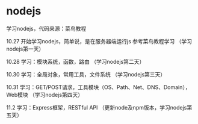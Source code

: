 # nodejs
学习nodejs，代码来源：菜鸟教程

10.27  开始学习nodejs，简单说，是在服务器端运行js
       参考菜鸟教程学习
       （学习nodejs第一天）
       
10.28  学习：模块系统，函数，路由
       （学习nodejs第二天）

10.30  学习：全局对象，常用工具，文件系统
       （学习nodejs第三天）

10.31  学习：GET/POST请求，工具模块（OS、Path、Net、DNS、Domain），Web模块
       （学习nodejs第四天）

11.2  学习：Express框架，RESTful API
       （更新node及npm版本，学习nodejs第五天）
